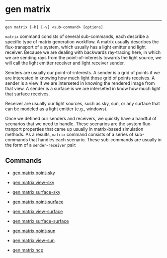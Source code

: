 # gen matrix
---
```
gen matrix [-h] [-v] <sub-command> [options]
```
`matrix` command consists of several sub-commands, each describe a specific type
of matrix generation workflow. A matrix usually describes the flux-transport of
a system, which usually has a light emitter and light receiver. Because we are 
dealing with backwards ray-tracing here, in which we are sending rays from the 
point-of-interests towards the light source, we will call the light emitter 
receiver and light receiver sender.

Senders are usually our point-of-interests. A sender is a grid of points if we are
interested in knowing how much light those grid of points receives. A sender is a
view if we are interseted in knowing the rendered image from that view. A sender is
a surface is we are interseted in know how much light that surface receives.

Receiver are usually our light sources, such as sky, sun, or any surface that can
be modeled as a light emitter (e.g., windows).

Once we defined our senders and receivers, we quickly have a handful of scenarios that 
we need to handle. These scenarios are the system flux-tranport properties that came 
up usually in matrix-based simulation methods. As a results, `matrix` command consists
of a series of sub-commands that handles each scenario. These sub-commands are 
usually in the form of a `sender`-`receiver` pair:

## Commands

- [gen matrix point-sky](point_sky.md)

- [gen matrix view-sky](view_sky.md)

- [gen matrix surface-sky](surface_sky.md)

- [gen matrix point-surface](point_surface.md)

- [gen matrix view-surface](view_surface.md)

- [gen matrix surface-surface](surface_surface.md)

- [gen matrix point-sun](point_sun.md)

- [gen matrix view-sun](view_sun.md)

- [gen matrix ncp](ncp.md)
